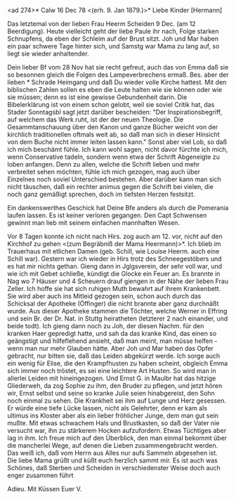 <ad 274>* Calw 16 Dec 78
 <(erh. 9. Jan 1879.)>*
Liebe Kinder [Hermann]

Das letztemal von der lieben Frau Heerm Scheiden 9 Dec. (am 12 Beerdigung). Heute vielleicht geht der liebe Paule ihr nach, Folge starken Schnupfens, da eben der Schleim auf der Brust sitzt. Joh und Mar haben ein paar schwere Tage hinter sich, und Samstg war Mama zu lang auf, so liegt sie wieder anhaltender.

Dein lieber Bf vom 28 Nov hat sie recht gefreut, auch das von Emma daß sie so besonnen gleich die Folgen des Lampeverbrechens ermaß. Bes. aber der lieben <Cathar>* Schrade Heimgang und daß Du wieder volle Kirche hattest. Mit den biblischen Zahlen sollen es eben die Leute halten wie sie können oder wie sie müssen; denn es ist eine gewisse Gebundenheit darin. Die Bibelerklärung ist von einem schon gelobt, weil sie soviel Critik hat, das Stader Sonntagsbl sagt jetzt darüber bescheiden: "Der Inspirationsbegriff, auf welchem das Werk ruht, ist der der neuen Theologie. Die Gesammtanschauung über den Kanon und ganze Bücher weicht von der kirchlich traditionellen oftmals weit ab, so daß man sich in dieser Hinsicht von dem Buche nicht immer leiten lassen kann." Sonst aber viel Lob, so daß ich mich beschämt fühle. Ich kann wohl sagen, nicht davor fürchte ich mich, wenn Conservative tadeln, sondern wenn etwa der Schrift Abgeneigte zu loben anfangen. Denn zu allen, welche die Schrift lieben und mehr verbreitet sehen möchten, fühle ich mich gezogen, mag auch über Einzelnes noch soviel Unterschied bestehen. Aber darüber kann man sich nicht täuschen, daß ein rechter animus gegen die Schrift bei vielen, die noch ganz gemäßigt sprechen, doch im tiefsten Herzen festsitzt.

Ein dankenswerthes Geschick hat Deine Bfe anders als durch die Pomerania laufen lassen. Es ist keiner verloren gegangen. Den Capt Schwensen gewinnt man lieb mit seinem einfachen mannhaften Wesen.

Vor 8 Tagen konnte ich nicht nach Hirs. zog auch am 12. vor, nicht auf den Kirchhof zu gehen <(zum Begräbniß der Mama Heermann)>*. Ich blieb im Trauerhaus mit etlichen Damen (geb. Schill, wie Louise Heerm. auch eine Schill war). Gestern war ich wieder in Hirs trotz des Schneegestöbers und es hat mir nichts gethan. Gieng dann in Jglgsverein, der sehr voll war, und wie ich mit Gebet schließe, kündigt die Glocke ein Feuer an. Es brannte in Nag wo 7 Häuser und 4 Scheuern drauf giengen in der Nähe der lieben Frau Zeller. Ich hoffe sie hat sich ruhigen Muth bewahrt auf ihrem Krankenbett. Sie wird aber auch ins Mitleid gezogen sein, schon auch durch das Schicksal der Apotheke (Öffinger) die nicht brannte aber ganz durchnäßt wurde. Aus dieser Apotheke stammen die Töchter, welche Werner in Effring und sein Br. der Dr. Nat. in Stuttg heiratheten (letzterer 2 nach einander, und beide todt). Ich gieng dann noch zu Joh, der diesen Nachm. für den kranken Haer gepredigt hatte, und sah da das kranke Kind, das einen so geängstigt und hilfeflehend ansieht, daß man meint, man müsse helfen - wenn man nur mehr Glauben hätte. Aber Joh und Mar haben das Opfer gebracht, nur bitten sie, daß das Leiden abgekürzt werde. Ich sorge auch ein wenig für Elise, die den Krampfhusten zu haben scheint, obgleich Emma sich immer noch tröstet, es sei eine leichtere Art Husten. So wird man in allerlei Leiden mit hineingezogen. Und Ernst G. in Maulbr hat das hitzige Gliederweh, da zog Sophie zu ihm, den Bruder zu pflegen, und jetzt hören wir, Ernst selbst und seine so kranke Julie seien hinabgereist, den Sohn noch einmal zu sehen. Die Krankheit sei ihm auf Lunge und Herz gesessen. Er würde eine tiefe Lücke lassen, nicht als Gelehrter, denn er kam als ultimus ins Kloster aber als ein lieber fröhlicher Junge, dem man gut sein mußte. Mit etwas schwachem Hals und Brustkasten, so daß der Vater nie versucht war, ihn zu stärkerem Hocken aufzufordern. Etwas Tüchtiges aber lag in ihm. Ich freue mich auf den Überblick, den man einmal bekommt über die mancherlei Wege, auf denen die Lieben zusammengebracht werden. Das weiß ich, daß vom Herrn aus Alles nur aufs Sammeln abgesehen ist. Die liebe Mama grüßt und küßt euch herzlich sammt mir. Es ist auch was Schönes, daß Sterben und Scheiden in verschiedenster Weise doch auch enger zusammen führt

 Adieu. Mit Küssen Euer V.
